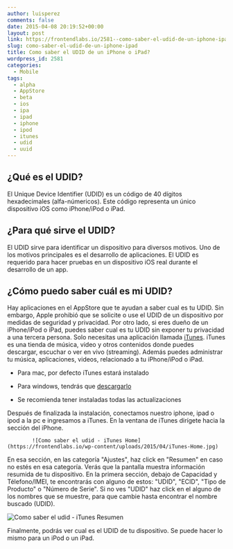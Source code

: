 ```yaml
---
author: luisperez
comments: false
date: 2015-04-08 20:19:52+00:00
layout: post
link: https://frontendlabs.io/2581--como-saber-el-udid-de-un-iphone-ipad
slug: como-saber-el-udid-de-un-iphone-ipad
title: Como saber el UDID de un iPhone o iPad?
wordpress_id: 2581
categories:
  - Mobile
tags:
  - alpha
  - AppStore
  - beta
  - ios
  - ipa
  - ipad
  - iphone
  - ipod
  - itunes
  - udid
  - uuid
---
```


## ¿Qué es el UDID?

El Unique Device Identifier (UDID) es un código de 40 dígitos hexadecimales (alfa-númericos). Este código representa un único dispositivo iOS como iPhone/iPod o iPad.

## ¿Para qué sirve el UDID?

El UDID sirve para identificar un dispositivo para diversos motivos. Uno de los motivos principales es el desarrollo de aplicaciones. El UDID es requerido para hacer pruebas en un dispositivo iOS real durante el desarrollo de un app.

## ¿Cómo puedo saber cuál es mi UDID?

Hay aplicaciones en el AppStore que te ayudan a saber cual es tu UDID. Sin embargo, Apple prohibió que se solicite o use el UDID de un dispositivo por medidas de seguridad y privacidad. Por otro lado, si eres dueño de un iPhone/iPod o iPad, puedes saber cual es tu UDID sin exponer tu privacidad a una tercera persona. Solo necesitas una aplicación llamada [iTunes](https://www.apple.com/es/itunes/). iTunes es una tienda de música, video y otros contenidos donde puedes descargar, escuchar o ver en vivo (streaming). Además puedes administrar tu música, aplicaciones, videos, relacionado a tu iPhone/iPod o iPad.

- Para mac, por defecto iTunes estará instalado

* Para windows, tendrás que [descargarlo](https://www.apple.com/es/itunes/)

- Se recomienda tener instaladas todas las actualizaciones

Después de finalizada la instalación, conectamos nuestro iphone, ipad o ipod a la pc e ingresamos a iTunes. En la ventana de iTunes dirígete hacia la sección del iPhone.

            ![Como saber el udid - iTunes Home](https://frontendlabs.io/wp-content/uploads/2015/04/iTunes-Home.jpg)

En esa sección, en las categoría "Ajustes", haz click en "Resumen" en caso no estés en esa categoría. Verás que la pantalla muestra información resumida de tu dispositivo. En la primera sección, debajo de Capacidad y Télefono/IMEI, te encontrarás con alguno de estos: "UDID", "ECID", "Tipo de Producto" o "Número de Serie". Si no ves "UDID" haz click en el alguno de los nombres que se muestre, para que cambie hasta encontrar el nombre buscado (UDID).

![Como saber el udid - iTunes Resumen](https://frontendlabs.io/wp-content/uploads/2015/04/iTunes-Resumen.jpg)

Finalmente, podrás ver cual es el UDID de tu dispositivo. Se puede hacer lo mismo para un iPod o un iPad.
